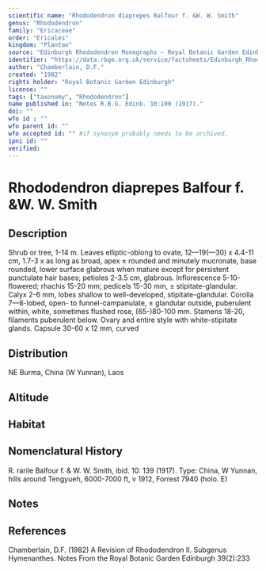 ```yaml
---
scientific name: "Rhododendron diaprepes Balfour f. &W. W. Smith"
genus: "Rhododendron"
family: "Ericaceae"
order: "Ericales"
kingdom: "Plantae"
source: "Edinburgh Rhododendron Monographs – Royal Botanic Garden Edinburgh"
identifier: "https://data.rbge.org.uk/service/factsheets/Edinburgh_Rhododendron_Monographs.xhtml"
author: "Chamberlain, D.F."
created: "1982"
rights holder: "Royal Botanic Garden Edinburgh"
license: ""
tags: ["taxonomy", "Rhododendron"]
name published in: "Notes R.B.G. Edinb. 10:100 (1917)."
doi: ""
wfo id : ""
wfo parent id: ""
wfo accepted id: "" #if synonym probably needs to be archived.                      
ipni id: ""
verified:
---
```


                       

# Rhododendron diaprepes Balfour f. &W. W. Smith

## Description
Shrub or tree, 1-14 m. Leaves elliptic-oblong to ovate, 12—19(—30) x 4.4-11 cm, 1.7-3 x as long as broad, apex ± rounded and minutely mucronate, base rounded, lower surface glabrous when mature except for persistent punctulate hair bases; petioles 2-3.5 cm, glabrous. Inflorescence 5-10-flowered; rhachis 15-20 mm; pedicels 15-30 mm, ± stipitate-glandular. Calyx 2-6 mm, lobes shallow to well-developed, stipitate-glandular. Corolla 7—8-lobed, open- to funnel-campanulate, ± glandular outside, puberulent within, white, sometimes flushed rose, (65-)80-100 mm. Stamens 18-20, filaments puberulent below. Ovary and entire style with white-stipitate glands. Capsule 30-60 x 12 mm, curved

## Distribution
NE Burma, China (W Yunnan), Laos

## Altitude


## Habitat


## Nomenclatural History
R. rarile Balfour f. & W. W. Smith, ibid. 10: 139 (1917). Type: China, W Yunnan, hills around Tengyueh, 6000-7000 ft, v 1912, Forrest 7940 (holo. E)
                       
## Notes


## References

Chamberlain, D.F. (1982) A Revision of Rhododendron II. Subgenus Hymenanthes. Notes From the Royal Botanic Garden Edinburgh 39(2):233
